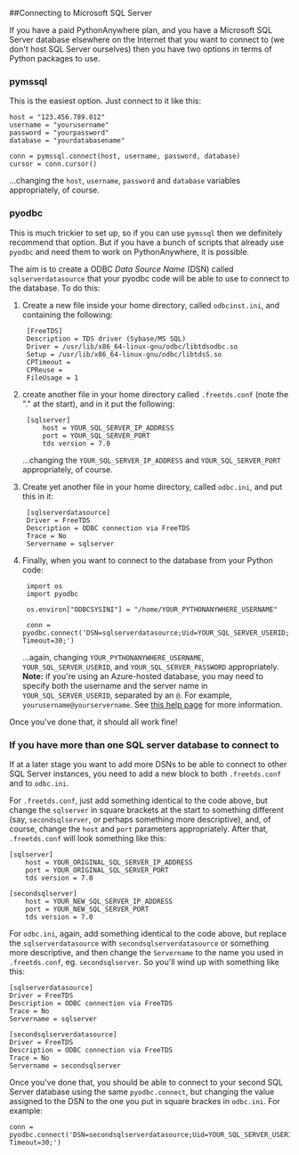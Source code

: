 
<!--
.. title: Connecting to Microsoft SQL Server
.. slug: MSSQLServer
.. date: 2015-05-13 14:35:28 UTC+01:00
.. tags:
.. category:
.. link:
.. description:
.. type: text
-->





##Connecting to Microsoft SQL Server

If you have a paid PythonAnywhere plan, and you have a Microsoft SQL Server
database elsewhere on the Internet that you want to connect to (we don't host
SQL Server ourselves) then you have two options in terms of Python packages
to use.

### pymssql

This is the easiest option.  Just connect to it like this:

    host = "123.456.789.012"
    username = "yourusername"
    password = "yourpassword"
    database = "yourdatabasename"

    conn = pymssql.connect(host, username, password, database)
    cursor = conn.cursor()

...changing the `host`, `username`, `password` and `database` variables
appropriately, of course.


### pyodbc

This is much trickier to set up, so if you can use `pymssql` then we definitely
recommend that option.   But if you have a bunch of scripts that already use
`pyodbc` and need them to work on PythonAnywhere, it is possible.

The aim is to create a ODBC *Data Source Name* (DSN) called `sqlserverdatasource`
that your pyodbc code will be able to use to connect to the database.  To do this:


1. Create a new file inside your home directory, called `odbcinst.ini`, and containing the following:

        [FreeTDS]
        Description = TDS driver (Sybase/MS SQL)
        Driver = /usr/lib/x86_64-linux-gnu/odbc/libtdsodbc.so
        Setup = /usr/lib/x86_64-linux-gnu/odbc/libtdsS.so
        CPTimeout =
        CPReuse =
        FileUsage = 1

2. create another file in your home directory called `.freetds.conf` (note the "." at the start), and in it put the following:

        [sqlserver]
            host = YOUR_SQL_SERVER_IP_ADDRESS
            port = YOUR_SQL_SERVER_PORT
            tds version = 7.0

    ...changing the `YOUR_SQL_SERVER_IP_ADDRESS` and `YOUR_SQL_SERVER_PORT` appropriately, of course.

3. Create yet another file in your home directory, called `odbc.ini`, and put this in it:

        [sqlserverdatasource]
        Driver = FreeTDS
        Description = ODBC connection via FreeTDS
        Trace = No
        Servername = sqlserver

4. Finally, when you want to connect to the database from your Python code:

        import os
        import pyodbc

        os.environ["ODBCSYSINI"] = "/home/YOUR_PYTHONANYWHERE_USERNAME"

        conn = pyodbc.connect('DSN=sqlserverdatasource;Uid=YOUR_SQL_SERVER_USERID;Pwd=YOUR_SQL_SERVER_PASSWORD;Encrypt=yes;Connection Timeout=30;')

    ...again, changing `YOUR_PYTHONANYWHERE_USERNAME`, `YOUR_SQL_SERVER_USERID`,
and `YOUR_SQL_SERVER_PASSWORD` appropriately.
**Note:** if you're using an Azure-hosted database, you may need to specify both
the username and the server name in `YOUR_SQL_SERVER_USERID`, separated by an `@`.  For example,
`yourusername@yourservername`.  See [this help page](https://blogs.msdn.microsoft.com/cdndevs/2015/05/21/python-and-data-sql-database-on-azure-as-a-data-source-for-python-applications/)
for more information.


Once you've done that, it should all work fine!

### If you have more than one SQL server database to connect to

If at a later stage you want to add more DSNs to be able to connect to other
SQL Server instances, you need to add a new block to both `.freetds.conf`
and to `odbc.ini`.

For `.freetds.conf`, just add something identical to the code above, but
change the `sqlserver` in
square brackets at the start to something different (say, `secondsqlserver`, or
perhaps something more descriptive), and, of course, change the `host` and `port`
parameters appropriately.  After that, `.freetds.conf` will look something like this:

    [sqlserver]
        host = YOUR_ORIGINAL_SQL_SERVER_IP_ADDRESS
        port = YOUR_ORIGINAL_SQL_SERVER_PORT
        tds version = 7.0

    [secondsqlserver]
        host = YOUR_NEW_SQL_SERVER_IP_ADDRESS
        port = YOUR_NEW_SQL_SERVER_PORT
        tds version = 7.0

For `odbc.ini`, again, add something identical to the code above, but
replace the `sqlserverdatasource` with `secondsqlserverdatasource` or something
more descriptive, and then change the `Servername` to the name you used in
`.freetds.conf`, eg. `secondsqlserver`.  So you'll wind up with something like this:

    [sqlserverdatasource]
    Driver = FreeTDS
    Description = ODBC connection via FreeTDS
    Trace = No
    Servername = sqlserver

    [secondsqlserverdatasource]
    Driver = FreeTDS
    Description = ODBC connection via FreeTDS
    Trace = No
    Servername = secondsqlserver

Once you've done that, you should be able to connect to your second SQL Server
database using the same `pyodbc.connect`, but changing the value assigned to the
DSN to the one you put in square brackes in `odbc.ini`.  For example:

    conn = pyodbc.connect('DSN=secondsqlserverdatasource;Uid=YOUR_SQL_SERVER_USERID;Pwd=YOUR_SQL_SERVER_PASSWORD;Encrypt=yes;Connection Timeout=30;')
